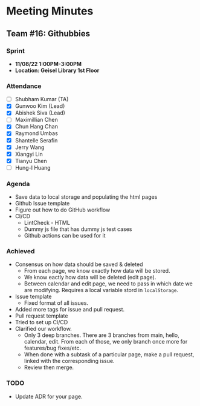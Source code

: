 # Meeting Minutes
## Team #16: Githubbies
### Sprint
- **11/08/22 1:00PM-3:00PM**
- **Location: Geisel Library 1st Floor**

### Attendance
- [ ] Shubham Kumar (TA)
- [x] Gunwoo Kim (Lead)
- [x] Abishek Siva (Lead)
- [ ] Maximillian Chen
- [x] Chun Hang Chan
- [x] Raymond Umbas
- [x] Shantelle Serafin
- [x] Jerry Wang
- [x] Xiangyi Lin
- [x] Tianyu Chen
- [ ] Hung-I Huang

### Agenda
- Save data to local storage and populating the html pages
- Github Issue template
- Figure out how to do GitHub workflow 
- CI/CD 
  - LintCheck - HTML 
  - Dummy js file that has dummy js test cases
  - Github actions can be used for it

### Achieved
- Consensus on how data should be saved & deleted
  - From each page, we know exactly how data will be stored.
  - We know eactly how data will be deleted (edit page).
  - Between calendar and edit page, we need to pass in which date we are modifying. Requires a local variable stord in `localStorage`.
- Issue template
  - Fixed format of all issues.  
- Added more tags for issue and pull request.
- Pull request template
- Tried to set up CI/CD
- Clarified our workflow.
  - Only 3 deep branches. There are 3 branches from main, hello, calendar, edit. From each of those, we only branch once more for features/bug fixes/etc.
  - When done with a subtask of a particular page, make a pull request, linked with the corresponding issue. 
  - Review then merge.   

### TODO
- Update ADR for your page.
